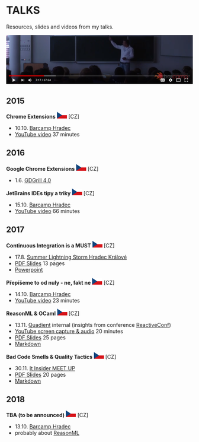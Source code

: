 # TALKS

Resources, slides and videos from my talks.

![](_gfx/miky-speaker.png)

## 2015
**Chrome Extensions** ![](_gfx/cz.png) \[CZ\]
 * 10.10. [Barcamp Hradec](https://www.facebook.com/events/1492261204405195)
 * [YouTube video](https://youtu.be/q8WDGTUZixA) 37 minutes

## 2016
**Google Chrome Extensions** ![](_gfx/cz.png) \[CZ\]
 * 1.6. [GDGrill 4.0](https://www.facebook.com/events/841603239284682)

**JetBrains IDEs tipy a triky** ![](_gfx/cz.png) \[CZ\]
 * 15.10. [Barcamp Hradec](https://www.facebook.com/events/927186954070871)
 * [YouTube video](https://youtu.be/hml-2Fjy4Y4) 66 minutes

## 2017
**Continuous Integration is a MUST** ![](_gfx/cz.png) \[CZ\]
 * 17.8. [Summer Lightning Storm Hradec Králové](https://www.facebook.com/events/251578875355379)
 * [PDF Slides](continuous-integration-is-a-must/continuous-integration-is-a-must.pdf) 13 pages
 * [Powerpoint](continuous-integration-is-a-must/continuous-integration-is-a-must.pptx)

**Přepíšeme to od nuly - ne, fakt ne** ![](_gfx/cz.png) \[CZ\]
 * 14.10. [Barcamp Hradec](https://www.facebook.com/events/302410156829117)
 * [YouTube video](https://youtu.be/6qzZWpeS3Uk) 23 minutes 

**ReasonML & OCaml** ![](_gfx/cz.png) \[CZ\]
 * 13.11. [Quadient](https://www.quadient.com/) internal (insights from conference [ReactiveConf](https://reactiveconf.com))
 * [YouTube screen capture & audio](https://youtu.be/MWSJOatjvUQ) 20 minutes
 * [PDF Slides](reasonml-and-ocaml/reason.pdf) 25 pages
 * [Markdown](reasonml-and-ocaml/reason.md)

**Bad Code Smells & Quality Tactics** ![](_gfx/cz.png) \[CZ\]
 * 30.11. [It Insider MEET UP](https://www.facebook.com/events/129228497767716)
 * [PDF Slides](bad-code-smells/bad-code-smells.pdf) 20 pages
 * [Markdown](bad-code-smells/bad-code-smells.md)

## 2018
**TBA (to be announced)** ![](_gfx/cz.png) \[CZ\]
 * 13.10. [Barcamp Hradec](https://www.facebook.com/events/808550792684945)
 * probably about [ReasonML](https://reasonml.github.io)